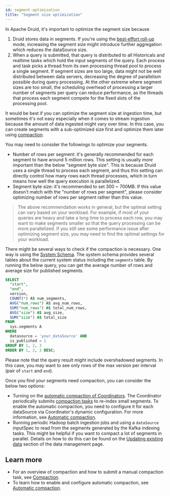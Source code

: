 ```yaml
---
id: segment-optimization
title: "Segment size optimization"
---
```


<!--
  ~ Licensed to the Apache Software Foundation (ASF) under one
  ~ or more contributor license agreements.  See the NOTICE file
  ~ distributed with this work for additional information
  ~ regarding copyright ownership.  The ASF licenses this file
  ~ to you under the Apache License, Version 2.0 (the
  ~ "License"); you may not use this file except in compliance
  ~ with the License.  You may obtain a copy of the License at
  ~
  ~   http://www.apache.org/licenses/LICENSE-2.0
  ~
  ~ Unless required by applicable law or agreed to in writing,
  ~ software distributed under the License is distributed on an
  ~ "AS IS" BASIS, WITHOUT WARRANTIES OR CONDITIONS OF ANY
  ~ KIND, either express or implied.  See the License for the
  ~ specific language governing permissions and limitations
  ~ under the License.
  -->


In Apache Druid, it's important to optimize the segment size because

  1. Druid stores data in segments. If you're using the [best-effort roll-up](../ingestion/rollup.md) mode,
  increasing the segment size might introduce further aggregation which reduces the dataSource size.
  2. When a query is submitted, that query is distributed to all Historicals and realtime tasks
  which hold the input segments of the query. Each process and task picks a thread from its own processing thread pool
  to process a single segment. If segment sizes are too large, data might not be well distributed between data
  servers, decreasing the degree of parallelism possible during query processing.
  At the other extreme where segment sizes are too small, the scheduling
  overhead of processing a larger number of segments per query can reduce
  performance, as the threads that process each segment compete for the fixed
  slots of the processing pool.

It would be best if you can optimize the segment size at ingestion time, but sometimes it's not easy
especially when it comes to stream ingestion because the amount of data ingested might vary over time. In this case,
you can create segments with a sub-optimized size first and optimize them later using [compaction](../data-management/compaction.md).

You may need to consider the followings to optimize your segments.

  - Number of rows per segment: it's generally recommended for each segment to have around 5 million rows.
  This setting is usually _more_ important than the below "segment byte size".
  This is because Druid uses a single thread to process each segment,
  and thus this setting can directly control how many rows each thread processes,
  which in turn means how well the query execution is parallelized.
  - Segment byte size: it's recommended to set 300 ~ 700MB. If this value
  doesn't match with the "number of rows per segment", please consider optimizing
  number of rows per segment rather than this value.

> The above recommendation works in general, but the optimal setting can
> vary based on your workload. For example, if most of your queries
> are heavy and take a long time to process each row, you may want to make
> segments smaller so that the query processing can be more parallelized.
> If you still see some performance issue after optimizing segment size,
> you may need to find the optimal settings for your workload.

There might be several ways to check if the compaction is necessary. One way
is using the [System Schema](../querying/sql-metadata-tables.md#system-schema). The
system schema provides several tables about the current system status including the `segments` table.
By running the below query, you can get the average number of rows and average size for published segments.

```sql
SELECT
  "start",
  "end",
  version,
  COUNT(*) AS num_segments,
  AVG("num_rows") AS avg_num_rows,
  SUM("num_rows") AS total_num_rows,
  AVG("size") AS avg_size,
  SUM("size") AS total_size
FROM
  sys.segments A
WHERE
  datasource = 'your_dataSource' AND
  is_published = 1
GROUP BY 1, 2, 3
ORDER BY 1, 2, 3 DESC;
```

Please note that the query result might include overshadowed segments.
In this case, you may want to see only rows of the max version per interval (pair of `start` and `end`).

Once you find your segments need compaction, you can consider the below two options:

  - Turning on the [automatic compaction of Coordinators](../design/coordinator.md#automatic-compaction).
  The Coordinator periodically submits [compaction tasks](../api-reference/tasks.md#compact) to re-index small segments.
  To enable the automatic compaction, you need to configure it for each dataSource via Coordinator's dynamic configuration.
  For more information, see [Automatic compaction](../data-management/automatic-compaction.md).
  - Running periodic Hadoop batch ingestion jobs and using a `dataSource`
  inputSpec to read from the segments generated by the Kafka indexing tasks. This might be helpful if you want to compact a lot of segments in parallel.
  Details on how to do this can be found on the [Updating existing data](../data-management/update.md) section
  of the data management page.

## Learn more
* For an overview of compaction and how to submit a manual compaction task, see [Compaction](../data-management/compaction.md).
* To learn how to enable and configure automatic compaction, see [Automatic compaction](../data-management/automatic-compaction.md).

